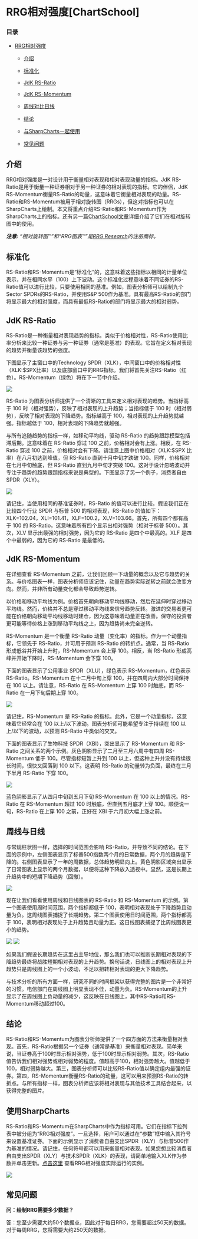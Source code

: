 # RRG相对强度[ChartSchool]

### 目录

+   [RRG相对强度](#rrg_relative_strength)

    +   [介绍](#introduction)

    +   [标准化](#normalization)

    +   [JdK RS-Ratio](#jdk_rs-ratio)

    +   [JdK RS-Momentum](#jdk_rs-momentum)

    +   [周线对比日线](#weekly_versus_daily)

    +   [结论](#conclusions)

    +   [与SharpCharts一起使用](#using_with_sharpcharts)

    +   [常见问题](#frequently_asked_questions)

## 介绍

RRG相对强度是一对设计用于衡量相对表现和相对表现动量的指标。JdK RS-Ratio是用于衡量一种证券相对于另一种证券的相对表现的指标。它的伴侣，JdK RS-Momentum衡量RS-Ratio的动量，这意味着它衡量相对表现的动量。RS-Ratio和RS-Momentum被用于相对旋转图（RRGs），但这对指标也可以在SharpCharts上绘制。本文将重点介绍RS-Ratio和RS-Momentum作为SharpCharts上的指标。还有另一篇[ChartSchool文章](/school/doku.php?id=chart_school:chart_analysis:rrg_charts "chart_school:chart_analysis:rrg_charts")详细介绍了它们在相对旋转图中的使用。

***注意:** “相对旋转图™”和“RRG图表™”是[RRG Research](https://www.relativerotationgraphs.com "https://www.relativerotationgraphs.com")的注册商标。*

## 标准化

RS-Ratio和RS-Momentum是“标准化”的，这意味着这些指标以相同的计量单位表示，并在相同水平（100）上下波动。这个标准化过程意味着不同证券的RS-Ratio值可以进行比较，只要使用相同的基准。例如，图表分析师可以绘制九个Sector SPDRs的RS-Ratio，并使用S&P 500作为基准。具有最高RS-Ratio的部门将显示最大的相对强度，而具有最低RS-Ratio的部门将显示最大的相对弱势。

## JdK RS-Ratio

RS-Ratio是一种衡量相对表现趋势的指标。类似于价格相对性，RS-Ratio使用比率分析来比较一种证券与另一种证券（通常是基准）的表现。它旨在定义相对表现的趋势并衡量该趋势的强度。

下图显示了主窗口中的Technology SPDR（XLK），中间窗口中的价格相对性（XLK:$SPX比率）以及底部窗口中的RRG指标。我们将首先关注RS-Ratio（红色）。RS-Momentum（绿色）将在下一节中介绍。

![](img/2a0dc50b78fb0963a6c32a93675df51e.jpg)

RS-Ratio 为图表分析师提供了一个清晰的工具来定义相对表现的趋势。当指标高于 100 时（相对强势），反映了相对表现的上升趋势；当指标低于 100 时（相对弱势），反映了相对表现的下降趋势。指标越高于 100，相对表现的上升趋势就越强。指标越低于 100，相对表现的下降趋势就越强。

与所有追随趋势的指标一样，如移动平均线，驱动 RS-Ratio 的趋势跟踪模型包括滞后期。这意味着在 RS-Ratio 穿过 100 之前，价格相对会有上涨。相反，在 RS-Ratio 穿过 100 之前，价格相对会有下降。请注意上图中价格相对（XLK:$SPX 比率）在八月初达到峰值，但 RS-Ratio 直到十月中旬才跌破 100。同样，价格相对在七月中旬触底，但 RS-Ratio 直到九月中旬才突破 100。这对于设计忽略波动并专注于趋势的趋势跟踪指标来说是典型的。下图显示了另一个例子，消费者自由 SPDR（XLY）。

![](img/01807eb150ee32efaafc287e0d19ffff.jpg)

请记住，当使用相同的基准证券时，RS-Ratio 的值可以进行比较。假设我们正在比较四个行业 SPDR 与标普 500 的相对表现，RS-Ratio 的值如下：XLK=102.04，XLI=101.41，XLF=100.2，XLV=103.66。首先，所有四个都有高于 100 的 RS-Ratio，这意味着所有四个显示出相对强势（相对于标普 500）。其次，XLV 显示出最强的相对强势，因为它的 RS-Ratio 是四个中最高的。XLF 是四个中最弱的，因为它的 RS-Ratio 是最低的。

## JdK RS-Momentum

在详细查看 RS-Momentum 之前，让我们回顾一下动量的概念以及它与趋势的关系。与价格图表一样，图表分析师应该记住，动量在趋势实际逆转之前就会改变方向。然而，并非所有动量变化都会导致趋势逆转。

以价格和移动平均线为例。价格首先朝向移动平均线移动，然后在延伸时穿过移动平均线。然而，价格并不总是穿过移动平均线来信号趋势反转。激进的交易者更可能在价格朝向移动平均线移动时建仓，因为这意味着动量正在改善。保守的投资者更可能等待价格上涨到移动平均线之上，因为趋势尚未完全逆转。

RS-Momentum 是一个衡量 RS-Ratio 动量（变化率）的指标。作为一个动量指标，它领先于 RS-Ratio，并可用于预测 RS-Ratio 的转折点。通常，当 RS-Ratio 形成低谷并开始上升时，RS-Momentum 会上穿 100。相反，当 RS-Ratio 形成高峰并开始下降时，RS-Momentum 会下穿 100。

下面的图表显示了公用事业 SPDR（XLU），绿色表示 RS-Momentum，红色表示 RS-Ratio。RS-Momentum 在十二月中旬上穿 100，并在四周内大部分时间保持在 100 以上。请注意，RS-Ratio 在 RS-Momentum 上穿 100 时触底，而 RS-Ratio 在一月下旬后期上穿 100。

![](img/1c2136a1291063b6fac86347c59630de.jpg)

请记住，RS-Momentum 是 RS-Ratio 的指标。此外，它是一个动量指标，这意味着它经常会在 100 以上/以下波动。图表分析师可能希望专注于持续在 100 以上/以下的波动，以预测 RS-Ratio 中类似的交叉。

下面的图表显示了生物科技 SPDR（XBI），突出显示了 RS-Momentum 和 RS-Ratio 之间关系的两个示例。灰色阴影显示了二月至三月六周中有四周 RS-Momentum 低于 100。尽管指标短暂上升到 100 以上，但这种上升并没有持续很长时间，很快又回落到 100 以下。这表明 RS-Ratio 的动量转为负面，最终在三月下半月 RS-Ratio 下穿 100。

![](img/eb9a2b0fa5088363104d13e9c54c5335.jpg)

蓝色阴影显示了从四月中旬到五月下旬 RS-Momentum 在 100 以上的情况。RS-Ratio 在 RS-Momentum 超过 100 时触底，但直到五月底才上穿 100。顺便说一句，RS-Ratio 在上穿 100 之前，正好在 XBI 于六月初大幅上涨之前。

## 周线与日线

与常规柱状图一样，选择的时间范围会影响 RS-Ratio，并导致不同的结论。在下面的示例中，左侧图表显示了标普500指数两个月的日常数据，两个月的趋势是下降的。右侧图表显示了一年的周数据，总体趋势明显向上。黄色阴影区域突出显示了日常图表上显示的两个月数据，以便将这种下降放入透视中。显然，这是长期上升趋势中的短期下降趋势（回撤）。

![](img/b0be3ac4a89fc5eb7a961ac87f75e3f6.jpg)

现在让我们看看使用周线和日线图表的 RS-Ratio 和 RS-Momentum 的示例。第一个图表使用周时间范围，两个指标都低于 100，表明相对表现处于下降趋势且动量为负。这周线图表捕捉了长期趋势。第二个图表使用日时间范围，两个指标都高于 100，表明相对表现处于上升趋势且动量为正。这日线图表捕捉了比周线图表更小的趋势。

![](img/1660cf159293a87aa73cc050e704b22d.jpg) ![](img/97b1216f8ef8cf70d0c2c8b736cce38c.jpg)

如果我们假设长期趋势在这里占主导地位，那么我们也可以推断长期相对表现的下降趋势最终将战胜短期相对表现的上升趋势。换句话说，日线图上的相对表现上升趋势只是周线图上的一个小波动，不足以扭转相对表现的更大下降趋势。

与技术分析的所有方面一样，研究不同的时间框架以获得完整的图片是一个非常好的习惯。电信部门在周线图上明显表现不佳，动量为负。RS-Momentum的上升显示了在周线图上负动量的减少，这反映在日线图上，其中RS-Ratio和RS-Momentum移动超过100。

## 结论

RS-Ratio和RS-Momentum为图表分析师提供了一个四方面的方法来衡量相对表现。首先，RS-Ratio根据另一个证券（通常是基准）来衡量相对表现。简单来说，当证券高于100时显示相对强势，低于100时显示相对弱势。其次，RS-Ratio值告诉我们相对强势或相对弱势的程度。值越高于100，相对强势越大。值越低于100，相对弱势越大。第三，图表分析师可以比较RS-Ratio值以确定组内最强的证券。第四，RS-Momentum衡量RS-Ratio的动量，这可以用来预测RS-Ratio的转折点。与所有指标一样，图表分析师应该将相对表现与其他技术工具结合起来，以获得完整的图片。

## 使用SharpCharts

RS-Ratio和RS-Momentum在SharpCharts中作为指标可用。它们在指标下拉列表中被分组为“RRG相对强度”。一旦选择，用户可以通过在“参数”框中输入其符号来设置基准证券。下面的示例显示了消费者自由支出SPDR（XLY）与标普500作为基准的情况。请记住，任何符号都可以用来衡量相对表现。如果您想比较消费者自由支出SPDR（XLY）与技术SPDR（XLK）的表现，请简单地输入XLK作为参数并单击更新。[点击这里](http://stockcharts.com/h-sc/ui?s=XLY&p=D&yr=0&mn=6&dy=0&id=p07575376366&a=399188908 "http://stockcharts.com/h-sc/ui?s=XLY&p=D&yr=0&mn=6&dy=0&id=p07575376366&a=399188908") 查看RRG相对强度实际运行的实例。

![](img/cd94b164ca4ebceabb5fce240ff2ccfa.jpg)

## 常见问题

**问：绘制RRG需要多少数据？**

答：您至少需要大约50个数据点，因此对于每日RRG，您需要超过50天的数据。对于每周RRG，您将需要大约250天的数据。

